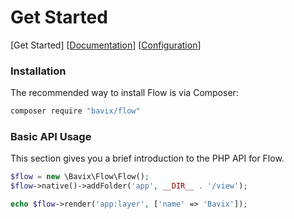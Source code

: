 Get Started
===========

[Get Started]
[[Documentation](./readme.md)]
[[Configuration](./configure.md)]

### Installation

The recommended way to install Flow is via Composer:
```bash
composer require "bavix/flow"
```

### Basic API Usage
This section gives you a brief introduction to the PHP API for Flow.

```php
$flow = new \Bavix\Flow\Flow();
$flow->native()->addFolder('app', __DIR__ . '/view');

echo $flow->render('app:layer', ['name' => 'Bavix']);
```
